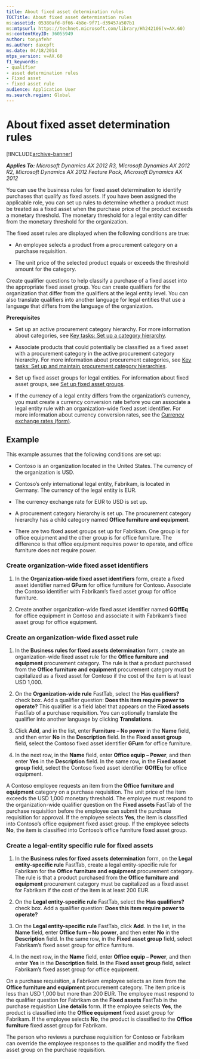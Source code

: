 ```yaml
---
title: About fixed asset determination rules
TOCTitle: About fixed asset determination rules
ms:assetid: 05380afd-8f66-4b8e-9f71-d39457a507b1
ms:mtpsurl: https://technet.microsoft.com/library/Hh242106(v=AX.60)
ms:contentKeyID: 36055949
author: tonyafehr
ms.author: daxcpft
ms.date: 04/18/2014
mtps_version: v=AX.60
f1_keywords:
- qualifier
- asset determination rules
- Fixed asset
- fixed asset rule
audience: Application User
ms.search.region: Global
---
```


# About fixed asset determination rules 


[!INCLUDE[archive-banner](includes/archive-banner.md)]


_**Applies To:** Microsoft Dynamics AX 2012 R3, Microsoft Dynamics AX 2012 R2, Microsoft Dynamics AX 2012 Feature Pack, Microsoft Dynamics AX 2012_

You can use the business rules for fixed asset determination to identify purchases that qualify as fixed assets. If you have been assigned the applicable role, you can set up rules to determine whether a product must be treated as a fixed asset when the purchase price of the product exceeds a monetary threshold. The monetary threshold for a legal entity can differ from the monetary threshold for the organization.

The fixed asset rules are displayed when the following conditions are true:

  - An employee selects a product from a procurement category on a purchase requisition.

  - The unit price of the selected product equals or exceeds the threshold amount for the category.

Create qualifier questions to help classify a purchase of a fixed asset into the appropriate fixed asset group. You can create qualifiers for the organization that differ from the qualifiers at the legal entity level. You can also translate qualifiers into another language for legal entities that use a language that differs from the language of the organization.

**Prerequisites**

  - Set up an active procurement category hierarchy. For more information about categories, see [Key tasks: Set up a category hierarchy](key-tasks-set-up-a-category-hierarchy.md).

  - Associate products that could potentially be classified as a fixed asset with a procurement category in the active procurement category hierarchy. For more information about procurement categories, see [Key tasks: Set up and maintain procurement category hierarchies](key-tasks-set-up-and-maintain-procurement-category-hierarchies.md).

  - Set up fixed asset groups for legal entities. For information about fixed asset groups, see [Set up fixed asset groups](set-up-fixed-asset-groups.md).

  - If the currency of a legal entity differs from the organization’s currency, you must create a currency conversion rate before you can associate a legal entity rule with an organization-wide fixed asset identifier. For more information about currency conversion rates, see the [Currency exchange rates (form)](https://technet.microsoft.com/library/hh209477\(v=ax.60\)).

## Example

This example assumes that the following conditions are set up:

  - Contoso is an organization located in the United States. The currency of the organization is USD.

  - Contoso’s only international legal entity, Fabrikam, is located in Germany. The currency of the legal entity is EUR.

  - The currency exchange rate for EUR to USD is set up.

  - A procurement category hierarchy is set up. The procurement category hierarchy has a child category named **Office furniture and equipment**.

  - There are two fixed asset groups set up for Fabrikam. One group is for office equipment and the other group is for office furniture. The difference is that office equipment requires power to operate, and office furniture does not require power.

### Create organization-wide fixed asset identifiers

1.  In the **Organization-wide fixed asset identifiers** form, create a fixed asset identifier named **GFurn** for office furniture for Contoso. Associate the Contoso identifier with Fabrikam’s fixed asset group for office furniture.

2.  Create another organization-wide fixed asset identifier named **GOffEq** for office equipment in Contoso and associate it with Fabrikam’s fixed asset group for office equipment.

### Create an organization-wide fixed asset rule

1.  In the **Business rules for fixed assets determination** form, create an organization-wide fixed asset rule for the **Office furniture and equipment** procurement category. The rule is that a product purchased from the **Office furniture and equipment** procurement category must be capitalized as a fixed asset for Contoso if the cost of the item is at least USD 1,000.

2.  On the **Organization-wide rule** FastTab, select the **Has qualifiers?** check box. Add a qualifier question: **Does this item require power to operate?** This qualifier is a field label that appears on the **Fixed assets** FastTab of a purchase requisition. You can optionally translate the qualifier into another language by clicking **Translations**.

3.  Click **Add**, and in the list, enter **Furniture – No power** in the **Name** field, and then enter **No** in the **Description** field. In the **Fixed asset group** field, select the Contoso fixed asset identifier **GFurn** for office furniture.

4.  In the next row, in the **Name** field, enter **Office equip – Power**, and then enter **Yes** in the **Description** field. In the same row, in the **Fixed asset group** field, select the Contoso fixed asset identifier **GOffEq** for office equipment.

A Contoso employee requests an item from the **Office furniture and equipment** category on a purchase requisition. The unit price of the item exceeds the USD 1,000 monetary threshold. The employee must respond to the organization-wide qualifier question on the **Fixed assets** FastTab of the purchase requisition before the employee can submit the purchase requisition for approval. If the employee selects **Yes**, the item is classified into Contoso’s office equipment fixed asset group. If the employee selects **No**, the item is classified into Contoso’s office furniture fixed asset group.

### Create a legal-entity specific rule for fixed assets

1.  In the **Business rules for fixed assets determination** form, on the **Legal entity-specific rule** FastTab, create a legal entity-specific rule for Fabrikam for the **Office furniture and equipment** procurement category. The rule is that a product purchased from the **Office furniture and equipment** procurement category must be capitalized as a fixed asset for Fabrikam if the cost of the item is at least 200 EUR.

2.  On the **Legal entity-specific rule** FastTab, select the **Has qualifiers?** check box. Add a qualifier question: **Does this item require power to operate?**

3.  On the **Legal entity-specific rule** FastTab, click **Add**. In the list, in the **Name** field, enter **Office furn – No power**, and then enter **No** in the **Description** field. In the same row, in the **Fixed asset group** field, select Fabrikam’s fixed asset group for office furniture.

4.  In the next row, in the **Name** field, enter **Office equip – Power**, and then enter **Yes** in the **Description** field. In the **Fixed asset group** field, select Fabrikam’s fixed asset group for office equipment.

On a purchase requisition, a Fabrikam employee selects an item from the **Office furniture and equipment** procurement category. The item price is less than USD 1,000 but more than 200 EUR. The employee must respond to the qualifier question for Fabrikam on the **Fixed assets** FastTab in the purchase requisition **Line details** form. If the employee selects **Yes**, the product is classified into the **Office equipment** fixed asset group for Fabrikam. If the employee selects **No**, the product is classified to the **Office furniture** fixed asset group for Fabrikam.

The person who reviews a purchase requisition for Contoso or Fabrikam can override the employee responses to the qualifier and modify the fixed asset group on the purchase requisition.

  


